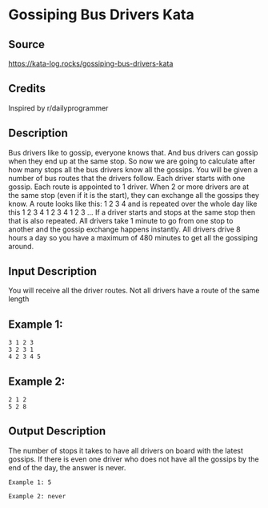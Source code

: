 # Gossiping Bus Drivers Kata

## Source
https://kata-log.rocks/gossiping-bus-drivers-kata

## Credits
Inspired by r/dailyprogrammer

## Description

Bus drivers like to gossip, everyone knows that. And bus drivers can gossip when they end up at the same stop. So now we are going to calculate after how many stops all the bus drivers know all the gossips. You will be given a number of bus routes that the drivers follow. Each driver starts with one gossip. Each route is appointed to 1 driver. When 2 or more drivers are at the same stop (even if it is the start), they can exchange all the gossips they know. A route looks like this: 1 2 3 4 and is repeated over the whole day like this 1 2 3 4 1 2 3 4 1 2 3 … If a driver starts and stops at the same stop then that is also repeated. All drivers take 1 minute to go from one stop to another and the gossip exchange happens instantly. All drivers drive 8 hours a day so you have a maximum of 480 minutes to get all the gossiping around.

## Input Description

You will receive all the driver routes. Not all drivers have a route of the same length

## Example 1:
```
3 1 2 3
3 2 3 1
4 2 3 4 5
```
## Example 2:

```
2 1 2
5 2 8
```
## Output Description

The number of stops it takes to have all drivers on board with the latest gossips. If there is even one driver who does not have all the gossips by the end of the day, the answer is never.

`Example 1: 5`

`Example 2: never`